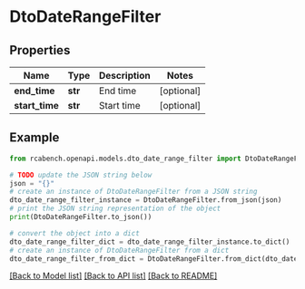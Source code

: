 # DtoDateRangeFilter


## Properties

Name | Type | Description | Notes
------------ | ------------- | ------------- | -------------
**end_time** | **str** | End time | [optional] 
**start_time** | **str** | Start time | [optional] 

## Example

```python
from rcabench.openapi.models.dto_date_range_filter import DtoDateRangeFilter

# TODO update the JSON string below
json = "{}"
# create an instance of DtoDateRangeFilter from a JSON string
dto_date_range_filter_instance = DtoDateRangeFilter.from_json(json)
# print the JSON string representation of the object
print(DtoDateRangeFilter.to_json())

# convert the object into a dict
dto_date_range_filter_dict = dto_date_range_filter_instance.to_dict()
# create an instance of DtoDateRangeFilter from a dict
dto_date_range_filter_from_dict = DtoDateRangeFilter.from_dict(dto_date_range_filter_dict)
```
[[Back to Model list]](../README.md#documentation-for-models) [[Back to API list]](../README.md#documentation-for-api-endpoints) [[Back to README]](../README.md)


